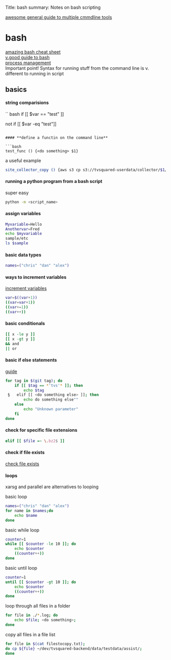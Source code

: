 Title: bash
summary: Notes on bash scripting

[awesome general guide to multiple cmmdline tools](http://conqueringthecommandline.com/book/ps)

# bash
[amazing bash cheat sheet](https://devhints.io/bash)   
[v.good guide to bash](https://www.tldp.org/LDP/abs/html/)   
[process management](https://mywiki.wooledge.org/ProcessManagement)   
Important point! Syntax for running stuff from the command line is v. different to running in script  

## basics 

#### **string comparisions**

`` bash
if [[ $var == "test" ]]

not 
if [[ $var -eq "test"]]
```

#### **define a functin on the command line**

```bash
test_func () {<do something> $1}
```

a useful example 

```bash
site_collector_copy () {aws s3 cp s3://tvsquared-userdata/collector/$1/2019.08/ s3://tvsquared-userdata-preprod/collector/$1/2019.08/ --recursive}
```


#### **running a python program from a bash script**

super easy
```bash
python -m <script_name>
```


#### **assign variables**

```bash
Myvariable=Hello
Anothervar=Fred
echo $myvariable 
sample/etc
ls $sample
```

#### **basic data types**

```bash
names=("chris" "dan" "alex")
```

#### **ways to increment variables**
[increment variables](https://askubuntu.com/questions/385528/how-to-increment-a-variable-in-bash)
```bash
var=$((var+1))
((var=var+1))
((var+=1))
((var++))
```

#### **basic conditionals**

```bash
[[ x -le y ]]
[[ x -gt y ]]
&& and
|| or
```

#### **basic if else statements**
[guide](https://ryanstutorials.net/bash-scripting-tutorial/bash-if-statements.php
)
```bash
for tag in $(git tag); do
    if [[ $tag == *'tvs'* ]]; then
        echo $tag
 §   elif [[ <do something else> ]]; then
        echo do something else""
    else
        echo "Unknown parameter"
    fi
done
```

#### **check for specific file extensions**

```bash
elif [[ $file =~ \.bz2$ ]]
```

#### **check if file exists**
[check file exists](https://linuxize.com/post/bash-check-if-file-exists/)

#### **loops**

xarsg and parallel are alternatives to looping

basic loop
```bash
names=("chris" "dan" "alex")
for name in $names;do 
    echo $name
done
```

basic while loop
```bash
counter=1
while [[ $counter -le 10 ]]; do 
    echo $counter
    ((counter++))
done
```

basic until loop
```bash
counter=1 
until [[ $counter -gt 10 ]]; do 
    echo $counter 
    ((counter++))
done
```


loop through all files in a folder
```bash
for file in ./*.log; do 
    echo $file; <do something>; 
done
```

copy all files in a file list

```bash
for file in $(cat filestocopy.txt); 
do cp ${file} ~/dev/tvsquared-backend/data/testdata/assist/; 
done
```


